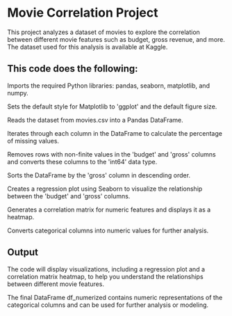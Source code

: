 # Movie Correlation Project
This project analyzes a dataset of movies to explore the correlation between different movie features such as budget, gross revenue, and more.
The dataset used for this analysis is available at Kaggle.

## This code does the following:

Imports the required Python libraries: pandas, seaborn, matplotlib, and numpy.

Sets the default style for Matplotlib to 'ggplot' and the default figure size.

Reads the dataset from movies.csv into a Pandas DataFrame.

Iterates through each column in the DataFrame to calculate the percentage of missing values.

Removes rows with non-finite values in the 'budget' and 'gross' columns and converts these columns to the 'int64' data type.

Sorts the DataFrame by the 'gross' column in descending order.

Creates a regression plot using Seaborn to visualize the relationship between the 'budget' and 'gross' columns.

Generates a correlation matrix for numeric features and displays it as a heatmap.

Converts categorical columns into numeric values for further analysis.

## Output

The code will display visualizations, including a regression plot and a correlation matrix heatmap, to help you understand the relationships between different movie features.

The final DataFrame df_numerized contains numeric representations of the categorical columns and can be used for further analysis or modeling.
